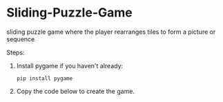 # Sliding-Puzzle-Game
sliding puzzle game where the player rearranges tiles to form a picture or sequence




Steps:
1. Install pygame if you haven't already:

       pip install pygame
2. Copy the code below to create the game. 
